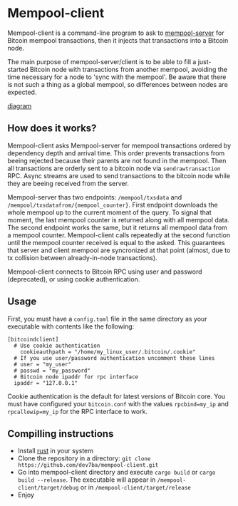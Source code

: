 Mempool-client
==============

Mempool-client is a command-line program to ask to [mempool-server](https://github.com/dev7ba/mempool-server) for Bitcoin mempool transactions, then it injects that transactions into a Bitcoin node.

The main purpose of mempool-server/client is to be able to fill a just-started Bitcoin node with transactions from another mempool, avoiding the time necessary for a node to 'sync with the mempool'. Be aware that there is not such a thing as a global mempool, so differences between nodes are expected.

[diagram](./resources/diagram.png)

How does it works?
------------------

Mempool-client asks Mempool-server for mempool transactions ordered by dependency depth and arrival time. This order prevents transactions from beeing rejected because their parents are not found in the mempool. Then all transactions are orderly sent to a bitcoin node via `sendrawtransaction` RPC. Async streams are used to send transactions to the bitcoin node while they are beeing received from the server.

Mempool-server thas two endpoints: `/mempool/txsdata` and `/mempool/txsdatafrom/{mempool_counter}`. First endpoint downloads the whole mempool up to the current moment of the query. To signal that moment, the last mempool counter is returned along with all mempool data. The second endpoint works the same, but it returns all mempool data from a mempool counter. Mempool-client calls repeatedly at the second function until the mempool counter received is equal to the asked. This guarantees that server and client mempool are syncronized at that point (almost, due to tx collision between already-in-node transactions).

Mempool-client connects to Bitcoin RPC using user and password (deprecated), or using cookie authentication.

Usage
-----

First, you must have a `config.toml` file in the same directory as your executable with contents like the following:
```
[bitcoindclient]
  # Use cookie authentication
 	cookieauthpath = "/home/my_linux_user/.bitcoin/.cookie"
  # If you use user/password authentication uncomment these lines
  # user = "my_user"
  # passwd = "my_password"
  # Bitcoin node ipaddr for rpc interface
  ipaddr = "127.0.0.1"
  ```
Cookie authentication is the default for latest versions of Bitcoin core. You must have configured your `bitcoin.conf` with the values `rpcbind=my_ip` and `rpcallowip=my_ip` for the RPC interface to work.

Compilling instructions
-----------------------

- Install [rust](https://rustup.rs/) in your system
- Clone the repository in a directory: `git clone https://github.com/dev7ba/mempool-client.git`
- Go into mempool-client directory and execute `cargo build` or `cargo build --release`. The executable will appear in `/mempool-client/target/debug` or in `/mempool-client/target/release`
- Enjoy
```
